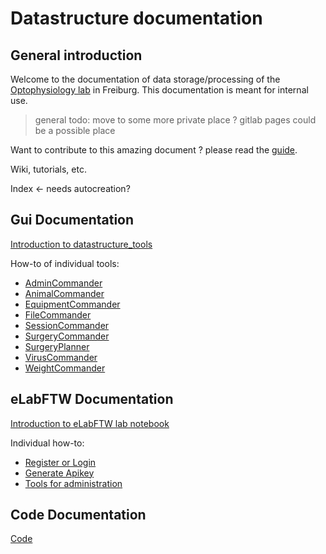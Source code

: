 # Datastructure documentation
## General introduction
Welcome to the documentation of data storage/processing of the [Optophysiology lab](https://www.optophysiology.uni-freiburg.de/) in Freiburg.
This documentation is meant for internal use.
 > general todo: move to some more private place ? gitlab pages could be a possible place

Want to contribute to this amazing document ? please read the [guide](DocumentationTutorial.md).




Wiki, tutorials, etc.

Index <- needs autocreation?

## Gui Documentation
[Introduction to datastructure_tools](gui_documentation/general.md)

How-to of individual tools:
- [AdminCommander](gui_documentation/AdminCommander.md)
- [AnimalCommander](gui_documentation/AnimalCommander.md)
- [EquipmentCommander](gui_documentation/EquipmentCommander.md)
- [FileCommander](gui_documentation/FileCommander.md)
- [SessionCommander](gui_documentation/SessionCommander.md)
- [SurgeryCommander](gui_documentation/SurgeryCommander.md)
- [SurgeryPlanner](gui_documentation/SurgeryPlanner.md)
- [VirusCommander](gui_documentation/VirusCommander.md)
- [WeightCommander](gui_documentation/WeightCommander.md)


## eLabFTW Documentation
[Introduction to eLabFTW lab notebook](eLabFTW_documentation/general_elabftw.md)

Individual how-to:
- [Register or Login](eLabFTW_documentation/register_login.md)
- [Generate Apikey](eLabFTW_documentation/generate_apikey.md)
- [Tools for administration](eLabFTW_documentation/administration_tools.md)


## Code Documentation
[Code](code_documentation/code_index.md)